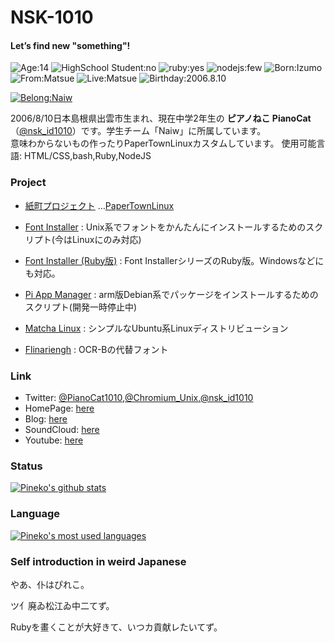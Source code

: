 # NSK-1010

#### Let’s find new "something"!

![Age:14](https://img.shields.io/badge/Age-14-green?style=for-the-badge)
![HighSchool Student:no](https://img.shields.io/badge/JuniorHighSchool_Student-yes-blue?style=for-the-badge)
![ruby:yes](https://img.shields.io/badge/ruby-yes-red?style=for-the-badge)
![nodejs:few](https://img.shields.io/badge/nodejs-few-green?style=for-the-badge)
![Born:Izumo](https://img.shields.io/badge/born-izumo-blue?style=for-the-badge)
![From:Matsue](https://img.shields.io/badge/from-matsue-green?style=for-the-badge)
![Live:Matsue](https://img.shields.io/badge/live-matsue-green?style=for-the-badge)
![Birthday:2006.8.10](https://img.shields.io/badge/birthday-2006.8.10-blue?style=for-the-badge)

[![Belong:Naiw](https://img.shields.io/badge/Belongs-Naiw-00b4ff?style=for-the-badge)](https://naiw.jp)

2006/8/10日本島根県出雲市生まれ、現在中学2年生の **ピアノねこ PianoCat** （[@nsk_id1010](https://twitter.com/nsk_id1010)）です。学生チーム「Naiw」に所属しています。  
意味わからないもの作ったりPaperTownLinuxカスタムしています。
使用可能言語: HTML/CSS,bash,Ruby,NodeJS

### Project
  - [紙町プロジェクト](https://nsk-1010.github.io/paper-town)
    …[PaperTownLinux](https://github.com/users/NSK-1010/projects/1)
  - [Font Installer](https://github.com/users/NSK-1010/projects/2) : Unix系でフォントをかんたんにインストールするためのスクリプト(今はLinuxにのみ対応)
  - [Font Installer (Ruby版)](https://github.com/users/NSK-1010/projects/3) : Font InstallerシリーズのRuby版。Windowsなどにも対応。
  - [Pi App Manager](https://github.com/NSK-1010/pi-app-manager) : arm版Debian系でパッケージをインストールするためのスクリプト(開発一時停止中)
  - [Matcha Linux](https://nsk-1010.github.io/matcha) : シンプルなUbuntu系Linuxディストリビューション
  
  - [Flinariengh](https://github.com/NSK-1010/Flinariengh) : OCR-Bの代替フォント

### Link
  - Twitter: [@PianoCat1010](https://twitter.com/PianoCat1010),[@Chromium_Unix](https://twitter.com/Chromium_Unix),[@nsk_id1010](https://twitter.com/nsk_id1010)
  - HomePage: [here](http://nsk-1010.github.io)
  - Blog: [here](https://nsk-1010.hatenablog.com)
  - SoundCloud: [here](https://soundcloud.com/pianocat-295049993)
  - Youtube: [here](https://www.youtube.com/channel/UCScJbEsV4CTYo7llrukgRdQ)

### Status
[![Pineko's github stats](https://github-readme-stats.vercel.app/api?username=NSK-1010&count_private=true&show_icons=true&theme=tokyonight)](https://github.com/NSK-1010)

### Language
[![Pineko's most used languages](https://github-readme-stats.vercel.app/api/top-langs/?username=NSK-1010&show_icons=true&theme=tokyonight)](https://github.com/NSK-1010)

### Self introduction in weird Japanese
やあ、仆はぴれこ。

ツ亻廃ゐ松江ゐ中二てず。

Rubyを畫ㄑことが大好きて、いつカ貢献レたいてず。
